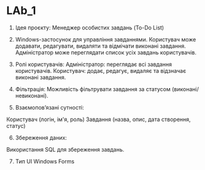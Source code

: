 # LAb_1
1) Ідея проєкту: Менеджер особистих завдань (To-Do List)
2) Windows-застосунок для управління завданнями. Користувач може додавати, редагувати, видаляти та відмічати виконані завдання. Адміністратор може переглядати список усіх завдань користувачів.
3) Ролі користувачів:
 Адміністратор: переглядає всі завдання користувачів.
 Користувач: додає, редагує, видаляє та відзначає виконані завдання.

4)  Фільтрація:
 Можливість фільтрувати завдання за статусом (виконані/невиконані).

5) Взаємопов’язані сутності:

  Користувач (логін, ім'я, роль)
  Завдання (назва, опис, дата створення, статус)

6) Збереження даних:

 Використання SQL для збереження завдань.

7) Тип UI
   Windows Forms
